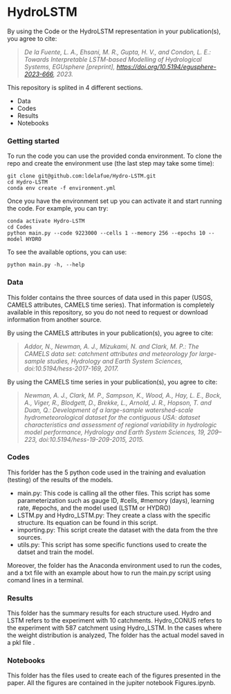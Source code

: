 # HydroLSTM

By using the Code or the HydroLSTM representation in your publication(s), you agree to cite:

> *De la Fuente, L. A., Ehsani, M. R., Gupta, H. V., and Condon, L. E.: Towards Interpretable LSTM-based Modelling of Hydrological Systems, EGUsphere [preprint], https://doi.org/10.5194/egusphere-2023-666, 2023.*

This repository is splited in 4 different sections.
  - Data
  - Codes
  - Results
  - Notebooks

### Getting started

To run the code you can use the provided conda environment. To clone the repo and create the environment use (the last step may take some time):
```
git clone git@github.com:ldelafue/Hydro-LSTM.git
cd Hydro-LSTM
conda env create -f environment.yml
```

Once you have the environment set up you can activate it and start running the code. For example, you can try:
```
conda activate Hydro-LSTM
cd Codes
python main.py --code 9223000 --cells 1 --memory 256 --epochs 10 --model HYDRO
```

To see the available options, you can use:
```
python main.py -h, --help
```

### Data
This folder contains the three sources of data used in this paper (USGS, CAMELS attributes, CAMELS time series). That information is completely available in this repository, so you do not need to request or download information from another source.

By using the CAMELS attributes in your publication(s), you agree to cite:

> *Addor, N., Newman, A. J., Mizukami, N. and Clark, M. P.: The CAMELS data set: catchment attributes and meteorology for large-sample studies, Hydrology and Earth System Sciences, doi:10.5194/hess-2017-169, 2017.*

By using the CAMELS time series in your publication(s), you agree to cite:

> *Newman, A. J., Clark, M. P., Sampson, K., Wood, A., Hay, L. E., Bock, A., Viger, R., Blodgett, D., Brekke, L., Arnold, J. R., Hopson, T. and Duan, Q.: Development of a large-sample watershed-scale hydrometeorological dataset for the contiguous USA: dataset characteristics and assessment of regional variability in hydrologic model performance, Hydrology and Earth System Sciences, 19, 209–223, doi:10.5194/hess-19-209-2015, 2015.*

### Codes
This forlder has the 5 python code used in the training and evaluation (testing) of the results of the models.
  - main.py: This code is calling all the other files. This script has some parameterization such as gauge ID, #cells, #memory (days), learning rate, #epochs, and the model used (LSTM or HYDRO)
  - LSTM.py and Hydro_LSTM.py: They create a class with the specific structure. Its equation can be found in this script.
  - importing.py: This script create the dataset with the data from the thre sources.
  - utils.py: This script has some specific functions used to create the datset and train the model.

Moreover, the folder has the Anaconda environment used to run the codes, and a txt file with an example about how to run the main.py script using comand lines in a terminal.

### Results
This folder has the summary results for each structure used. Hydro and LSTM refers to the experiment with 10 catchments. Hydro_CONUS refers to the experiment with 587 catchment using Hydro_LSTM. In the cases where the weight distribution is analyzed, The folder has the actual model saved in a pkl file .

### Notebooks
This folder has the files used to create each of the figures presented in the paper. All the figures are contained in the jupiter notebook Figures.ipynb.


